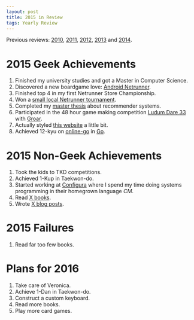 ```yaml
---
layout: post
title: 2015 in Review
tags: Yearly Review
---
```


Previous reviews: [2010][], [2011][], [2012][], [2013][] and [2014][].

[2014]: /blog/2014/12/31/2014_in_review/ "2014 in Review"
[2013]: /blog/2014/01/04/2013_in_review/ "2013 in Review"
[2012]: /blog/2012/12/31/2012_in_review/ "2012 in Review"
[2011]: /blog/2012/01/04/2011_in_review/ "2011 in Review"
[2010]: /blog/2011/01/06/2010_in_review/ "2010 in Review"


2015 Geek Achievements
======================
1. Finished my university studies and got a Master in Computer Science.
1. Discovered a new boardgame love: [Android Netrunner][].
1. Finished top 4 in my first Netrunner Store Championship.
1. Won a [small local Netrunner tournament][].
1. Completed my [master thesis][] about recommender systems.
1. Participated in the 48 hour game making competition [Ludum Dare 33][] with [Groar][].
1. Actually styled [this website][] a little bit.
1. Achieved 12-kyu on [online-go][] in [Go][].

[master thesis]: /masters_thesis/ "My Master's thesis"
[Ludum Dare 33]: http://ludumdare.com/compo/ "Ludum Dare"
[Groar]: /blog/2015/08/23/xgroar/ "Groar, my entry for Ludum Dare 33"
[this website]: https://github.com/treeman/jonashietala "Source for this site"
[small local Netrunner tournament]: /blog/2015/09/18/netrunner_summer_tournament_linkping/ "A local Netrunner tournament report"
[Android Netrunner]: #
[online-go]: https://online-go.com/play "online-go"
[Go]: http://en.wikipedia.org/wiki/Go_%28game%29 "Go"

2015 Non-Geek Achievements
===========================
1. Took the kids to TKD competitions.
1. Achieved 1-Kup in Taekwon-do.
1. Started working at [Configura][] where I spend my time doing systems programming in their homegrown language *CM*.
1. Read [X books][books read].
1. Wrote [X blog posts][blog posts].

[books read]: #
[blog posts]: #
[Configura]: http://www.configura.com/ "Configura"

2015 Failures
==============
1. Read far too few books.

Plans for 2016
===============
1. Take care of Veronica.
1. Achieve 1-Dan in Taekwon-do.
1. Construct a custom keyboard.
1. Read more books.
1. Play more card games.

